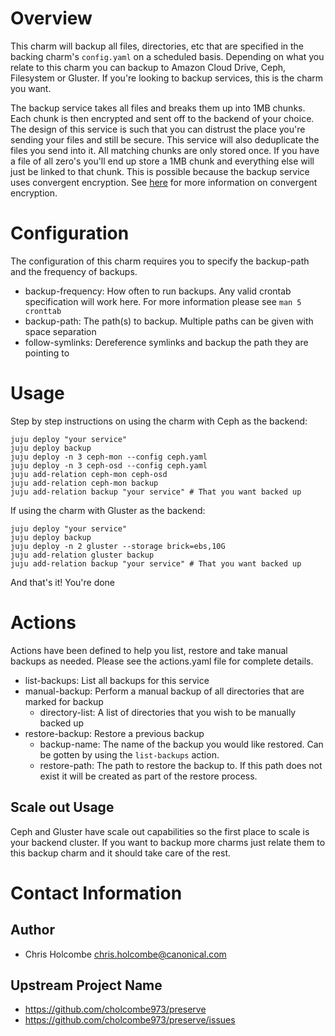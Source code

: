 # Overview

This charm will backup all files, directories, etc that are specified in the
backing charm's `config.yaml` on a scheduled basis.  Depending on what you
relate to this charm you can backup to Amazon Cloud Drive, Ceph, Filesystem or Gluster.
If you're looking to backup services, this is the charm you want.

The backup service takes all files and breaks them up into 1MB chunks.  Each
chunk is then encrypted and sent off to the backend of your choice. The design
of this service is such that you can distrust the place you're sending your files
and still be secure.  This service will also deduplicate the files you send into
it.  All matching chunks are only stored once. If you have a file of all zero's
you'll end up store a 1MB chunk and everything else will just be linked to that
chunk. This is possible because the backup service uses convergent encryption.
See [here](https://en.wikipedia.org/wiki/Convergent_encryption) for more information
on convergent encryption.

# Configuration
The configuration of this charm requires you to specify the backup-path and
the frequency of backups.
 - backup-frequency: How often to run backups. Any valid crontab specification will work here. For more information please see `man 5 cronttab`
 - backup-path: The path(s) to backup.  Multiple paths can be given with space separation
 - follow-symlinks: Dereference symlinks and backup the path they are pointing to

# Usage

Step by step instructions on using the charm with Ceph as the backend:
```
juju deploy "your service"
juju deploy backup
juju deploy -n 3 ceph-mon --config ceph.yaml
juju deploy -n 3 ceph-osd --config ceph.yaml
juju add-relation ceph-mon ceph-osd
juju add-relation ceph-mon backup
juju add-relation backup "your service" # That you want backed up
```

If using the charm with Gluster as the backend:
```
juju deploy "your service"
juju deploy backup
juju deploy -n 2 gluster --storage brick=ebs,10G
juju add-relation gluster backup
juju add-relation backup "your service" # That you want backed up
```

And that's it!  You're done

# Actions
Actions have been defined to help you list, restore and take manual backups as needed.
Please see the actions.yaml file for complete details.
 - list-backups: List all backups for this service
 - manual-backup: Perform a manual backup of all directories that are marked for backup
   - directory-list: A list of directories that you wish to be manually backed up
 - restore-backup: Restore a previous backup
   - backup-name: The name of the backup you would like restored.  Can be
   gotten by using the `list-backups` action.
   - restore-path: The path to restore the backup to. If this path does not exist
   it will be created as part of the restore process.

## Scale out Usage

Ceph and Gluster have scale out capabilities so the first place to scale is your
backend cluster.  If you want to backup more charms just relate them to this
backup charm and it should take care of the rest.  

# Contact Information

## Author
- Chris Holcombe <chris.holcombe@canonical.com>

## Upstream Project Name

  - https://github.com/cholcombe973/preserve
  - https://github.com/cholcombe973/preserve/issues

